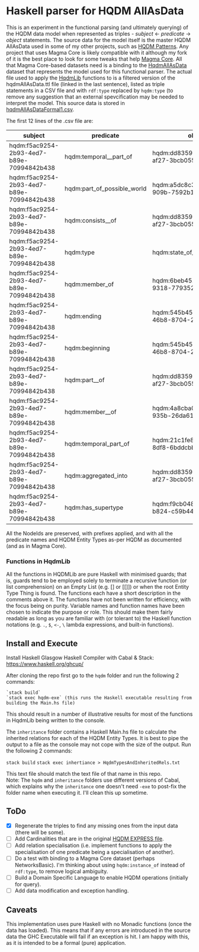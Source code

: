 # Haskell parser for HQDM AllAsData

This is an experiment in the functional parsing (and ultimately querying) of the HQDM data model when represented as triples - _subject_ <- _predicate_ -> _object_ statements.  The source data for the model itself is the master HQDM AllAsData used in some of my other projects, such as [HQDM Patterns](https://climbingal.github.io/HqdmPatterns/).  Any project that uses Magma Core is likely compatible with it although my fork of it is the best place to look for some tweaks that help [Magma Core](https://github.com/ClimbingAl/MagmaCore/).  All that Magma Core-based datasets need is a binding to the [HqdmAllAsData](https://github.com/ClimbingAl/code-for-hqdm-patterns/blob/main/source-files/hqdmAllAsData.ttl) dataset that represents the model used for this functional parser.  The actual file used to apply the [HqdmLib](https://github.com/ClimbingAl/hqdmHaskell/blob/main/hqdm/src/HqdmLib.hs) functions to is a filtered version of the hqdmAllAsData.ttl file (linked in the last sentence), listed as triple statements in a CSV file and with `rdf:type` replaced by `hqdm:type` (to remove any suggestion that an external spevcification may be needed to interpret the model.  This source data is stored in [hqdmAllAsDataFormal1.csv](https://github.com/ClimbingAl/hqdmHaskell/blob/main/hqdm/hqdmAllAsDataFormal1.csv).

The first 12 lines of the .csv file are:

| subject | predicate | object|
| --- | --- | --- |
|hqdm:f5ac9254-2b93-4ed7-b89e-70994842b438|hqdm:temporal__part_of|hqdm:dd8359c4-0a2b-416a-af27-3bcb0551b41a|
|hqdm:f5ac9254-2b93-4ed7-b89e-70994842b438|hqdm:part_of_possible_world|hqdm:a5dc8c36-56fc-44c2-909b-7592b1f44fd7|
|hqdm:f5ac9254-2b93-4ed7-b89e-70994842b438|hqdm:consists__of|hqdm:dd8359c4-0a2b-416a-af27-3bcb0551b41a|
|hqdm:f5ac9254-2b93-4ed7-b89e-70994842b438|hqdm:type|hqdm:state_of_biological_object|
|hqdm:f5ac9254-2b93-4ed7-b89e-70994842b438|hqdm:member_of|hqdm:6beb4515-89e8-4bce-9318-77935200f9bb|
|hqdm:f5ac9254-2b93-4ed7-b89e-70994842b438|hqdm:ending|hqdm:545b4541-8a34-46b8-8704-2265be0244c3|
|hqdm:f5ac9254-2b93-4ed7-b89e-70994842b438|hqdm:beginning|hqdm:545b4541-8a34-46b8-8704-2265be0244c3|
|hqdm:f5ac9254-2b93-4ed7-b89e-70994842b438|hqdm:part__of|hqdm:dd8359c4-0a2b-416a-af27-3bcb0551b41a|
|hqdm:f5ac9254-2b93-4ed7-b89e-70994842b438|hqdm:member__of|hqdm:4a8cba08-035c-4902-935b-26da61ed282c|
|hqdm:f5ac9254-2b93-4ed7-b89e-70994842b438|hqdm:temporal_part_of|hqdm:21c1fe82-1b48-46b3-8df8-6bddcbb2d92e|
|hqdm:f5ac9254-2b93-4ed7-b89e-70994842b438|hqdm:aggregated_into|hqdm:dd8359c4-0a2b-416a-af27-3bcb0551b41a|
|hqdm:f5ac9254-2b93-4ed7-b89e-70994842b438|hqdm:has_supertype|hqdm:f9cb048d-a2f7-4ff6-b824-c59b44e2aabe|


All the NodeIds are preserved, with prefixes applied, and with all the predicate names and HQDM Entity Types as-per HQDM as documented (and as in Magma Core).

### Functions in HqdmLib

All the functions in HQDMLib are pure Haskell with minimised guards; that is, guards tend to be employed solely to terminate a recursive function (or list comprehension) on an Empty List (e.g. [] or [[]]) or when the root Entity Type Thing is found.  The functions each have a short description in the comments above it.  The functions have not been written for efficiency, with the focus being on purity.  Variable names and function names have been chosen to indicate the purpose or role.  This should make them fairly readable as long as you are familiar with (or tolerant to) the Haskell function notations (e.g. `.`, `$`, `<-`, `\` lambda expressions, and built-in functions).

## Install and Execute

Install Haskell Glasgow Haskell Compiler with Cabal & Stack: https://www.haskell.org/ghcup/

After cloning the repo first go to the `hqdm` folder and run the following 2 commands:

    `stack build`
    `stack exec hqdm-exe` (this runs the Haskell executable resulting from building the Main.hs file)

This should result in a number of illustrative results for most of the functions in HqdmLib being written to the console.

The `inheritance` folder contains a Haskell Main.hs file to calculate the inherited relations for each of the HQDM Entity Types.  It is best to pipe the output to a file as the console may not cope with the size of the output.  Run the following 2 commands:

  `stack build`
  `stack exec inhertiance > HqdmTypesAndInheritedRels.txt`

This text file should match the text file of that name in this repo.  
Note: The `hqdm` and `inheritance` folders use different versions of Cabal, which explains why the `inheritance` one doesn't need `-exe` to post-fix the folder name when executing it.  I'll clean this up sometime.

## ToDo

- [x] Regenerate the triples to find any missing ones from the input data (there will be some).
- [ ] Add Cardinalities that are in the original [HQDM EXPRESS file](https://github.com/hqdmTop/hqdmFramework/blob/main/hqdm_framework.txt).
- [ ] Add relation specialisation (i.e. implement functions to apply the specialisation of one predicate being a specialisation of another).
- [ ] Do a test with binding to a Magma Core dataset (perhaps NetworksBasic).  I'm thinking about using `hqdm:instance_of` instead of `rdf:type`, to remove logical ambiguity.
- [ ] Build a Domain Specific Language to enable HQDM operations (initially for query).
- [ ] Add data modification and exception handling.

## Caveats
This implementation uses pure Haskell with no Monadic functions (once the data has loaded).  This means that if any errors are introduced in the source data the GHC Executable will fail if an exception is hit.  I am happy with this, as it is intended to be a formal (pure) application.
